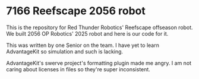 # 7166 Reefscape 2056 robot

This is the repository for Red Thunder Robotics' Reefscape offseason robot. We built 2056 OP Robotics' 2025 robot and here is our code for it.

This was written by one Senior on the team. I have yet to learn AdvantageKit so simulation and such is lacking.

AdvantageKit's swerve project's formatting plugin made me angry. I am not caring about licenses in files so they're super inconsistent.